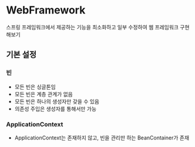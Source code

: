 # WebFramework
스프링 프레임워크에서 제공하는 기능을 최소화하고 일부 수정하여 웹 프레임워크 구현해보기

## 기본 설정
### 빈
 - 모든 빈은 싱글톤임
 - 모든 빈은 계층 관계가 없음
 - 모든 빈은 하나의 생성자만 갖을 수 있음
 - 의존성 주입은 생성자를 통해서만 가능
### ApplicationContext
 - ApplicationContext는 존재하지 않고, 빈을 관리만 하는 BeanContainer가 존재
 